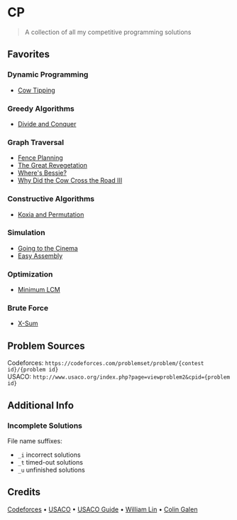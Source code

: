 # CP

> A collection of all my competitive programming solutions

## Favorites

### Dynamic Programming

- [Cow Tipping](https://github.com/mathletedev/cp/blob/main/USACO/689.cpp)

### Greedy Algorithms

- [Divide and Conquer](https://github.com/mathletedev/cp/blob/main/Codeforces/1762A.cpp)

### Graph Traversal

- [Fence Planning](https://github.com/mathletedev/cp/blob/main/USACO/944.cpp)
- [The Great Revegetation](https://github.com/mathletedev/cp/blob/main/USACO/920.cpp)
- [Where's Bessie?](https://github.com/mathletedev/cp/blob/main/USACO/740.cpp)
- [Why Did the Cow Cross the Road III](https://github.com/mathletedev/cp/blob/main/USACO/716.cpp)

### Constructive Algorithms

- [Koxia and Permutation](https://github.com/mathletedev/cp/blob/main/Codeforces/1770B.cpp)

### Simulation

- [Going to the Cinema](https://github.com/mathletedev/cp/blob/main/Codeforces/1781B.cpp)
- [Easy Assembly](https://github.com/mathletedev/cp/blob/main/Codeforces/1773E_e.cpp)

### Optimization

- [Minimum LCM](https://github.com/mathletedev/cp/blob/main/Codeforces/1765M.cpp)

### Brute Force

- [X-Sum](https://github.com/mathletedev/cp/blob/main/Codeforces/1676D.cpp)

## Problem Sources

Codeforces: `https://codeforces.com/problemset/problem/{contest id}/{problem id}`\
USACO: `http://www.usaco.org/index.php?page=viewproblem2&cpid={problem id}`

## Additional Info

### Incomplete Solutions

File name suffixes:

- `_i` incorrect solutions
- `_t` timed-out solutions
- `_u` unfinished solutions

## Credits

[Codeforces](https://codeforces.com) • [USACO](http://usaco.org) • [USACO Guide](https://usaco.guide) • [William Lin](https://www.youtube.com/@tmwilliamlin168) • [Colin Galen](https://www.youtube.com/@ColinGalen)
